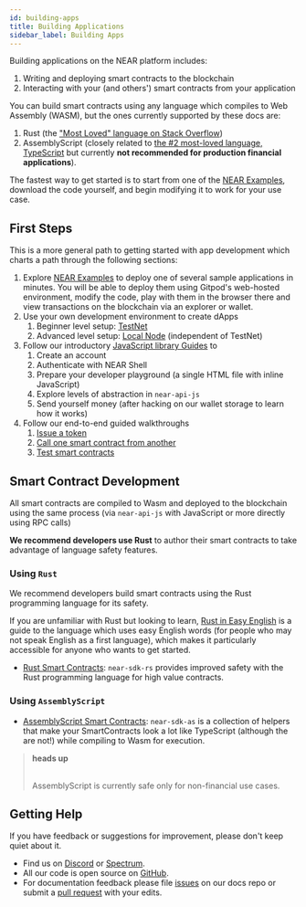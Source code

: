 ```yaml
---
id: building-apps
title: Building Applications
sidebar_label: Building Apps
---
```


Building applications on the NEAR platform includes:

1. Writing and deploying smart contracts to the blockchain
2. Interacting with your (and others') smart contracts from your application

You can build smart contracts using any language which compiles to Web Assembly (WASM), but the ones currently supported by these docs are:

1. Rust (the ["Most Loved" language on Stack Overflow](https://insights.stackoverflow.com/survey/2020))
2. AssemblyScript (closely related to [the #2 most-loved language, TypeScript](https://insights.stackoverflow.com/survey/2020) but currently **not recommended for production financial applications**).

The fastest way to get started is to start from one of the [NEAR Examples](http://near.dev), download the code yourself, and begin modifying it to work for your use case.

## First Steps

This is a more general path to getting started with app development which charts a path through the following sections:

1. Explore [NEAR Examples](http://near.dev/) to deploy one of several sample applications in minutes. You will be able to deploy them using Gitpod's web-hosted environment, modify the code, play with them in the browser there and view transactions on the blockchain via an explorer or wallet.
2. Use your own development environment to create dApps
    1. Beginner level setup: [TestNet](/docs/local-setup/local-dev-testnet)
    2. Advanced level setup: [Local Node](/docs/local-setup/local-dev-node) (independent of TestNet)
3. Follow our introductory [JavaScript library Guides](/docs/roles/developer/examples/near-api-js/guides) to
    1. Create an account
    1. Authenticate with NEAR Shell
    1. Prepare your developer playground (a single HTML file with inline JavaScript)
    1. Explore levels of abstraction in `near-api-js`
    1. Send yourself money (after hacking on our wallet storage to learn how it works)
4. Follow our end-to-end guided walkthroughs
    1. [Issue a token](/docs/tutorials/near-studio/token)
    1. [Call one smart contract from another](/docs/tutorials/how-to-write-contracts-that-talk-to-each-other)
    1. [Test smart contracts](/docs/tutorials/test-your-smart-contracts)

## Smart Contract Development

All smart contracts are compiled to Wasm and deployed to the blockchain using the same process (via `near-api-js` with JavaScript or more directly using RPC calls)

**We recommend developers use Rust** to author their smart contracts to take advantage of language safety features.


### Using `Rust`

We recommend developers build smart contracts using the Rust programming language for its safety.

If you are unfamiliar with Rust but looking to learn, [Rust in Easy English](https://github.com/Dhghomon/easy_rust) is a guide to the language which uses easy English words (for people who may not speak English as a first language), which makes it particularly accessible for anyone who wants to get started.

- [Rust Smart Contracts](/docs/roles/developer/contracts/near-sdk-rs): `near-sdk-rs` provides improved safety with the Rust programming language for high value contracts.

 <!--
*** Temporarily removed until workshop is updated and republished ***
Workshop: MapReduce with Asynchronous Smart Contracts](https://github.com/nearprotocol/workshop
  3 exercises and a challenge that will introduce you to development of smart contracts on the NEAR platform using the Rust programming language. -->



### Using `AssemblyScript`

- [AssemblyScript Smart Contracts](/docs/roles/developer/contracts/assemblyscript): `near-sdk-as` is a collection of helpers that make your SmartContracts look a lot like TypeScript (although the are not!) while compiling to Wasm for execution.

<blockquote class="warning">
<strong>heads up</strong><br><br>

AssemblyScript is currently safe only for non-financial use cases.

</blockquote>

## Getting Help

If you have feedback or suggestions for improvement, please don't keep quiet about it.

- Find us on [Discord](http://near.chat) or [Spectrum](https://spectrum.chat/near).
- All our code is open source on [GitHub](https://github.com/nearprotocol).
- For documentation feedback please file [issues](https://github.com/nearprotocol/docs/issues) on our docs repo or submit a [pull request](https://github.com/nearprotocol/docs/pulls) with your edits.
